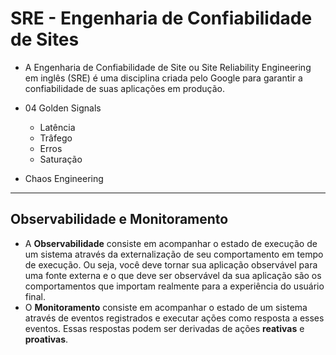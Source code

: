 # SRE - Engenharia de Confiabilidade de Sites

- A Engenharia de Confiabilidade de Site ou Site Reliability Engineering em inglês (SRE) é uma disciplina criada pelo Google para garantir a confiabilidade de suas aplicações em produção.   
- 04 Golden Signals
  - Latência
  - Trâfego
  - Erros
  - Saturação

- Chaos Engineering

--- 
## Observabilidade e Monitoramento

- A **Observabilidade** consiste em acompanhar o estado de execução de um sistema através da externalização de seu comportamento em tempo de execução. Ou seja, você deve tornar sua aplicação observável para uma fonte externa e o que deve ser observável da sua aplicação são os comportamentos que importam realmente para a experiência do usuário final.
- O **Monitoramento** consiste em acompanhar o estado de um sistema através de eventos registrados e executar ações como resposta a esses eventos. Essas respostas podem ser derivadas de ações **reativas** e **proativas**.

